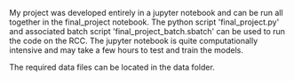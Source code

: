 My project was developed entirely in a jupyter notebook and can be run all together in the final_project notebook. The python script 'final_project.py' and associated batch script 'final_project_batch.sbatch' can be used to run the code on the RCC. The jupyter notebook is quite computationally intensive and may take a few hours to test and train the models. 

The required data files can be located in the data folder. 

